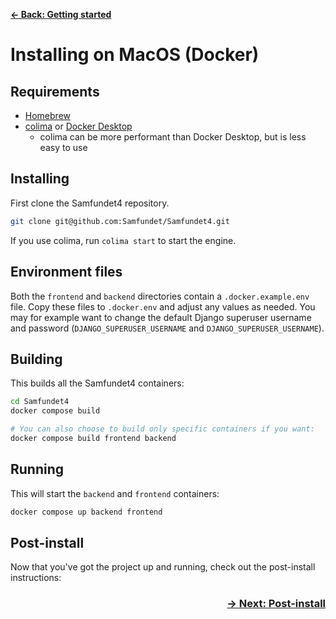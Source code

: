 [**&larr; Back: Getting started**](../introduction.md)

# Installing on MacOS (Docker)

## Requirements

* [Homebrew](https://docs.brew.sh/Installation)
* [colima](https://github.com/abiosoft/colima?tab=readme-ov-file#getting-started)
  or [Docker Desktop](https://www.docker.com/products/docker-desktop/)
    * colima can be more performant than Docker Desktop, but is less easy to use

## Installing

First clone the Samfundet4 repository.

```bash
git clone git@github.com:Samfundet/Samfundet4.git
```

If you use colima, run `colima start` to start the engine.

## Environment files

Both the `frontend` and `backend` directories contain a `.docker.example.env` file. Copy these files to `.docker.env`
and adjust any values as needed. You may for example want to change the default Django superuser username and
password (`DJANGO_SUPERUSER_USERNAME` and `DJANGO_SUPERUSER_USERNAME`).

## Building

This builds all the Samfundet4 containers:

```bash
cd Samfundet4
docker compose build

# You can also choose to build only specific containers if you want:
docker compose build frontend backend
```

## Running

This will start the `backend` and `frontend` containers:

```bash
docker compose up backend frontend
```

## Post-install

Now that you've got the project up and running, check out the post-install instructions:

<h3 align="right">
<a href="/docs/install/post-install.md">&rarr; Next: Post-install</a>
</h3>
